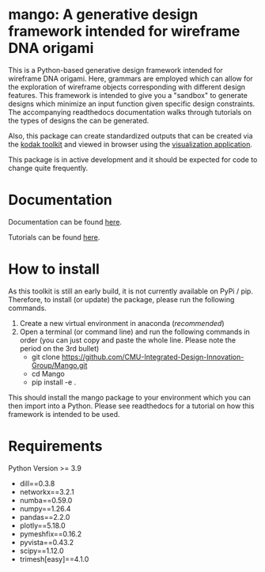 # mango: A generative design framework intended for wireframe DNA origami

This is a Python-based generative design framework intended for wireframe DNA origami. Here, grammars are employed which can allow for the exploration of wireframe objects corresponding with different design features. This framework is intended to give you a "sandbox" to generate designs which minimize an input function given specific design constraints. The accompanying readthedocs documentation walks through tutorials on the types of designs the can be generated.

Also, this package can create standardized outputs that can be created via the [kodak toolkit](https://github.com/ajvetturini/kodak_toolkit) and viewed in browser using the [visualization application](https://ajvetturini.github.io/kodak/).

This package is in active development and it should be expected for code to change quite frequently.

# Documentation
Documentation can be found [here](https://mango-documentation.readthedocs.io/en/latest/mango.html).

Tutorials can be found [here](https://mango-documentation.readthedocs.io/en/latest/tutorials.html).

# How to install

As this toolkit is still an early build, it is not currently available on PyPi / pip. Therefore, to install (or update) the package, please run the following commands.

1. Create a new virtual environment in anaconda (_recommended_)
2. Open a terminal (or command line) and run the following commands in order (you can just copy and paste the whole line. Please note the period on the 3rd bullet)
   - git clone https://github.com/CMU-Integrated-Design-Innovation-Group/Mango.git
   - cd Mango
   - pip install -e .

This should install the mango package to your environment which you can then import into a Python. Please see readthedocs for a tutorial on how this framework is intended to be used.

# Requirements

Python Version >= 3.9

- dill==0.3.8
- networkx==3.2.1
- numba==0.59.0
- numpy==1.26.4
- pandas==2.2.0
- plotly==5.18.0
- pymeshfix==0.16.2
- pyvista==0.43.2
- scipy==1.12.0
- trimesh[easy]==4.1.0
